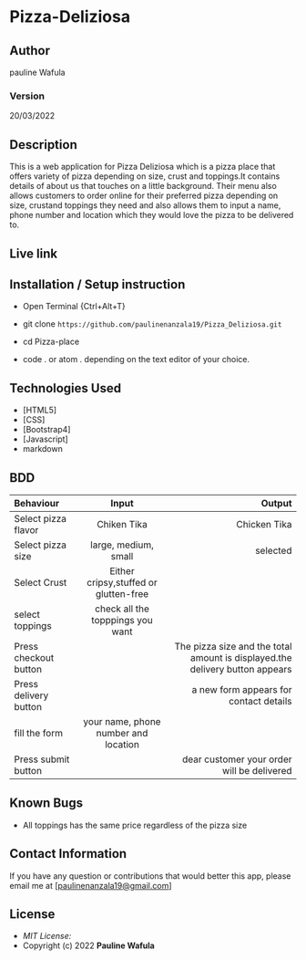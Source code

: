 # Pizza-Deliziosa
## Author
pauline Wafula


### Version
20/03/2022

## Description

This is a web application for Pizza Deliziosa which is a pizza place that offers variety of pizza depending on size, crust and toppings.It contains details of about us that touches on a little background. Their menu also allows customers to order online for their preferred pizza depending on size, crustand toppings  they need and also allows them to input a name, phone number and location which they would love the pizza to be delivered to. 

## Live link

## Installation / Setup instruction
* Open Terminal {Ctrl+Alt+T}

* git clone ```https://github.com/paulinenanzala19/Pizza_Deliziosa.git```

* cd Pizza-place

* code . or atom . depending on the text editor of your choice.

## Technologies Used

* [HTML5]
* [CSS]
* [Bootstrap4]
* [Javascript]
* markdown


## BDD
| Behaviour      | Input        | Output       |
| :------------- | :----------: | -----------: |
|  Select pizza flavor  |   Chiken Tika |   Chicken Tika   |
| Select pizza size  | large, medium, small | selected
| Select Crust   |  Either cripsy,stuffed or glutten-free  |     |
| select toppings  |  check all the topppings you want     |     |
| Press checkout button |     | The pizza size and the total amount is displayed.the delivery button appears|
| Press delivery button |    | a new form appears for contact details|
| fill the form | your name, phone number and location    |   |
| Press submit button |     | dear customer your order will be delivered |


## Known Bugs

* All toppings has the same price regardless of the pizza size

## Contact Information 

If you have any question or contributions that would better this app, please email me at [paulinenanzala19@gmail.com]

## License
* *MIT License:*
* Copyright (c) 2022 **Pauline Wafula**
